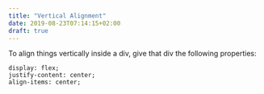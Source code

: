 ```yaml
---
title: "Vertical Alignment"
date: 2019-08-23T07:14:15+02:00
draft: true
---
```


To align things vertically inside a div, give that div the following properties:
```
display: flex;
justify-content: center;
align-items: center;
```

